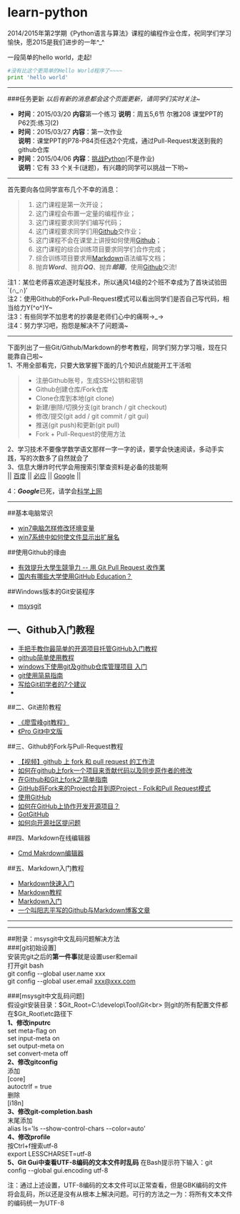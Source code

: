 # learn-python

2014/2015年第2学期《Python语言与算法》课程的编程作业仓库，祝同学们学习愉快，愿2015是我们进步的一年^_^<br>

一段简单的hello world，走起!
```python
#没有比这个更简单的Hello World程序了~~~~
print 'hello world'
```
----------


###任务更新
*以后有新的消息都会这个页面更新，请同学们实时关注~*
- **时间**：2015/03/20  **内容**第一个练习 **说明**：周五5,6节 尔雅208 课堂PPT的P62页:练习(2)
- **时间**：2015/03/27  **内容**：第一次作业<br> **说明**：课堂PPT的P78-P84页任选2个完成，通过Pull-Request发送到我的github仓库<br>
- **时间**：2015/04/06  **内容**：[挑战Python][32](不是作业)<br> **说明**：它有 33 个关卡(谜题)，有兴趣的同学可以挑战一下哟~<br>


----------

首先要向各位同学宣布几个不幸的消息：
 > 1. 这门课程是第一次开设；
 > 2. 这门课程会布置一定量的编程作业；
 > 3. 这门课程要求同学们编写代码；
 > 4. 这门课程要求同学们用[Github][19]交作业；
 > 5. 这门课程不会在课堂上讲授如何使用[Github][19]；
 > 6. 这门课程的综合训练项目要求同学们合作完成；
 > 7. 综合训练项目要求用[Markdown][20]语法编写文档；
 > 8. 抛弃***Word***、抛弃***QQ***、抛弃***邮箱***，使用[Github][19]交流!
 
注1：某位老师喜欢追逐时髦技术，所以通风14级的2个班不幸成为了首块试验田`(*∩_∩*)′<br>
注2：使用Github的Fork+Pull-Request模式可以看出同学们是否自己写代码，相当给力Y(^o^)Y~<br>
注3：有些同学不加思考的抄袭是老师们心中的痛啊→_→ <br>
注4：努力学习吧，抱怨是解决不了问题滴~<br>

----------

下面列出了一些Git/Github/Markdown的参考教程，同学们努力学习哦，现在只能靠自己啦~<br>
1、不用全部看完，只要大致掌握下面的几个知识点就能开工干活啦<br>
> * 注册Github账号，生成SSH公钥和密钥
> * Github创建仓库/Fork仓库
> * Clone仓库到本地(git clone)
> * 新建/删除/切换分支(git branch / git checkout)
> * 修改/提交(git add / git commit / git gui)
> * 推送(git push)和更新(git pull)
> * Fork + Pull-Request的使用方法

2、学习技术不要像学数学语文那样一字一字的读，要学会快速阅读，多动手实践，写的次数多了自然就会了<br>
3、信息大爆炸时代学会用搜索引擎查资料是必备的技能啊<br>
|| [百度][21]  ||  [必应][22]  ||  [Google][23] ||

4：***Google***已死，请学会[科学上网][24]


----------
##基本电脑常识
- [win7电脑怎样修改环境变量][26]
- [win7系统中如何使文件显示出扩展名][27]

##使用Github的缘由
- [有效提升大學生競爭力 -- 用 Git Pull Request 收作業][17]
- [国内有哪些大学使用GitHub Education？][18]

##Windows版本的Git安装程序
- [msysgit][31]

## 一、Github入门教程
- [手把手教你最简单的开源项目托管GitHub入门教程][1]
- [github简单使用教程][14]
- [windows下使用git及github仓库管理项目 入门][30]
- [git使用简易指南][28]
- [写给Git初学者的7个建议][29]
- 
##二、Git进阶教程
 - [《廖雪峰git教程》][2]
 - [《Pro Git》中文版][3]

##三、Github的Fork与Pull-Request教程
- [【视频】github 上 fork 和 pull request 的工作流][5]
- [如何在github上fork一个项目来贡献代码以及同步原作者的修改][4]
- [在Github和Git上fork之简单指南][6]
- [GitHub将Fork来的Project合并到原Project - Folk和Pull Request模式][7]
- [使用GitHub][8]
- [如何在GitHub上协作开发开源项目？][13]
- [GotGitHub][15]
- [如何向开源社区提问题][16]

##四、Markdown在线编辑器
- [Cmd Makrdown编辑器][12]

##五、Markdown入门教程
- [Markdown快速入门][9]
- [Markdown教程][10]
- [Markdown入门][11]
- [一个叫阳志平写的Github与Markdown博客文章][25]

----------
[1]:http://jingyan.baidu.com/article/f7ff0bfc7181492e27bb1360.html
[2]:http://www.liaoxuefeng.com/wiki/0013739516305929606dd18361248578c67b8067c8c017b000
[3]:http://git.oschina.net/progit/index.html
[4]:http://www.360doc.com/content/13/0410/18/2569758_277424931.shtml
[5]:http://happycasts.net/episodes/37
[6]:http://linux.cn/article-4292-1-rss.html
[7]:http://www.tuicool.com/articles/ZnERVn
[8]:http://www.liaoxuefeng.com/wiki/0013739516305929606dd18361248578c67b8067c8c017b000/00137628548491051ccfaef0ccb470894c858999603fedf000
[9]:http://www.oschina.net/question/100267_75314
[10]:http://www.markdown.cn
[11]:http://www.360doc.com/content/13/1119/13/3300331_330476656.shtml
[12]:https://www.zybuluo.com/mdeditor
[13]:http://www.tuicool.com/articles/eE7bE3
[14]:http://wuyuans.com/2012/05/github-simple-tutorial/
[15]:http://www.worldhello.net/gotgithub/index.html
[16]:https://github.com/seajs/seajs/issues/545
[17]:http://blog.xdite.net/posts/2014/06/18/git-pull-request-homework/
[18]:http://www.zhihu.com/question/25849130
[19]:https://github.com/
[20]:https://www.zybuluo.com/mdeditor
[21]:http://www.baidu.com/
[22]:http://http://cn.bing.com/
[23]:http://www.google.com.hk/
[24]:https://www.baidu.com/s?wd=%E7%A7%91%E5%AD%A6%E4%B8%8A%E7%BD%91&rsv_spt=1&issp=1&f=8&rsv_bp=0&rsv_idx=2&ie=utf-8&tn=baiduhome_pg&rsv_enter=1&rsv_sug3=2&rsv_sug1=2&rsv_sug2=0&inputT=2661&rsv_sug4=2661
[25]:http://site.douban.com/196781/widget/notes/12161495/note/264946576/
[26]:http://jingyan.baidu.com/article/b24f6c82cba6dc86bfe5da9f.html
[27]:http://jingyan.baidu.com/article/9080802281e294fd91c80fe4.html
[28]:http://www.bootcss.com/p/git-guide/
[29]:http://blog.jobbole.com/50603/
[30]:http://blog.sina.com.cn/s/blog_700aa8830101kdp3.html
[31]:http://msysgit.github.io/
[32]:http://www.pythontip.com/coding/code_oj

----------

##附录：msysgit中文乱码问题解决方法<br>
###[git初始设置]<br>
安装完git之后的**第一件事**就是设置user和email<br>
打开git bash<br>
git config --global user.name xxx<br>
git config --global user.email xxx@xxx.com<br>

###[msysgit中文乱码问题]<br>
假设git安装目录：$Git_Root=C:\develop\Tool\Git<br>
则git的所有配置文件都在$Git_Root\etc路径下<br>
**1、修改inputrc**<br>
set meta-flag on<br>
set input-meta on<br>
set output-meta on<br>
set convert-meta off<br>
**2、修改gitconfig**<br>
添加<br>
[core]<br>
autoctrlf = true<br>
删除<br>
[i18n]<br>
**3、修改git-completion.bash**<br>
末尾添加<br>
alias ls='ls --show-control-chars --color=auto'<br>
**4、修改profile**<br>
按Ctrl+f搜索utf-8<br>
export LESSCHARSET=utf-8<br>
**5、Git Gui中查看UTF-8编码的文本文件时乱码**
在Bash提示符下输入：git config --global gui.encoding utf-8<br>

注：通过上述设置，UTF-8编码的文本文件可以正常查看，但是GBK编码的文件将会乱码，所以还是没有从根本上解决问题。可行的方法之一为：将所有文本文件的编码统一为UTF-8
